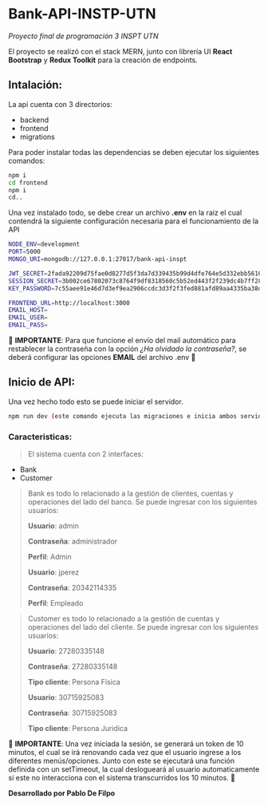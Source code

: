# Bank-API-INSTP-UTN
*Proyecto final de programación 3 INSPT UTN*

El proyecto se realizó con el stack MERN, junto con librería UI **React Bootstrap** y **Redux Toolkit** para la creación de endpoints.

## Intalación:

La api cuenta con 3 directorios:
* backend
* frontend
* migrations


Para poder instalar todas las dependencias se deben ejecutar los siguientes comandos:
```sh
npm i 
cd frontend
npm i
cd..
```

Una vez instalado todo, se debe crear un archivo **.env** en la raiz el cual contendrá la siguiente configuración necesaria para el funcionamiento de la API

```sh
NODE_ENV=development
PORT=5000
MONGO_URI=mongodb://127.0.0.1:27017/bank-api-inspt

JWT_SECRET=2fada92209d75fae0d8277d5f3da7d339435b99d4dfe764e5d332ebb561051d0015974
SESSION_SECRET=3b002ce67802073c8764f9df8318560c5b52ed443f2f239dc4b7ff285049b99789f012
KEY_PASSWORD=7c55aee91e46d7d3ef9ea2906ccdc3d3f2f3fed881afd89aa4335ba38d45c5ed

FRONTEND_URL=http://localhost:3000
EMAIL_HOST= 
EMAIL_USER=
EMAIL_PASS=
```
:rotating_light: **IMPORTANTE**: Para que funcione el envío del mail automático para restablecer la contraseña con la opción *¿Ha olvidado la contraseña?*, se deberá configurar las opciones **EMAIL** del archivo .env :rotating_light:

## Inicio de API:

Una vez hecho todo esto se puede iniciar el servidor.

```sh
npm run dev (este comando ejecuta las migraciones e inicia ambos servidores)
```

### Caracteristicas:

> El sistema cuenta con 2 interfaces:
* Bank
* Customer

> Bank es todo lo relacionado a la gestión de clientes, cuentas y operaciones del lado del banco. Se puede ingresar con los siguientes usuarios:
> 
> **Usuario**: admin 
> 
> **Contraseña**: administrador
>   
> **Perfil**: Admin
> 
> **Usuario**: jperez
> 
> **Contraseña**: 20342114335
>   
> **Perfil**: Empleado

> Customer es todo lo relacionado a la gestión de cuentas y operaciones del lado del cliente. Se puede ingresar con los siguientes usuarios:
> 
> **Usuario**: 27280335148
> 
> **Contraseña**: 27280335148
> 
> **Tipo cliente**: Persona Física
> 
> **Usuario**: 30715925083
> 
> **Contraseña**: 30715925083
> 
> **Tipo cliente**: Persona Juridica

:rotating_light: **IMPORTANTE**: Una vez iniciada la sesión, se generará un token de 10 minutos, el cual se irá renovando cada vez que el usuario ingrese a los diferentes menús/opciones. Junto con este se ejecutará una función definida con un setTimeout, la cual deslogueará al usuario automaticamente si este no interacciona con el sistema transcurridos los 10 minutos. :rotating_light:

**Desarrollado por Pablo De Filpo**
